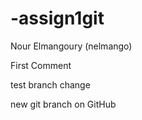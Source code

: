 # -assign1git
Nour Elmangoury (nelmango)

First Comment 


test branch change

new git branch on GitHub
